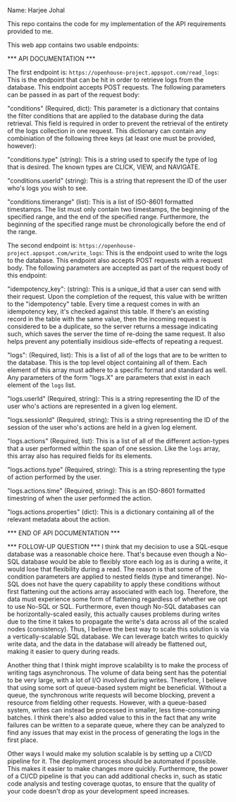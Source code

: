 Name: Harjee Johal

This repo contains the code for my implementation of the API requirements provided to me.

This web app contains two usable endpoints:

*** API DOCUMENTATION ***

The first endpoint is: `https://openhouse-project.appspot.com/read_logs`: This is the endpoint that can be hit in order to retrieve logs from the database. This endpoint accepts POST requests. The following parameters can be passed in as part of the request body:

"conditions" (Required, dict): This parameter is a dictionary that contains the filter conditions that are applied to the database during the data retrieval. This field is required in order to prevent the retrieval of the entirety of the logs collection in one request. This dictionary can contain any combiniation of the following three keys (at least one must be provided, however):

"conditions.type" (string): This is a string used to specify the type of log that is desired. The known types are CLICK, VIEW, and NAVIGATE. 

"conditions.userId" (string): This is a string that represent the ID of the user who's logs you wish to see. 

"conditions.timerange" (list): This is a list of ISO-8601 formatted timestamps. The list must only contain two timestamps, the beginning of the specified range, and the end of the specified range. Furthermore, the beginning of the specified range must be chronologically before the end of the range.


The second endpoint is: `https://openhouse-project.appspot.com/write_logs`: This is the endpoint used to write the logs to the database. This endpoint also accepts POST requests with a request body. The following parameters are accepted as part of the request body of this endpoint:

"idempotency_key": (string): This is a unique_id that a user can send with their request. Upon the completion of the request, this value with be written to the "idempotency" table. Every time a request comes in with an idempotency key, it's checked against this table. If there's an existing record in the table with the same value, then the incoming request is considered to be a duplicate, so the server returns a message indicating such, which saves the server the time of re-doing the same request. It also helps prevent any potentially insidious side-effects of repeating a request.

"logs": (Required, list): This is a list of all of the logs that are to be written to the database. This is the top level object containing all of them. Each element of this array must adhere to a specific format and standard as well. Any parameters of the form "logs.X" are parameters that exist in each element of the `logs` list.

"logs.userId" (Required, string): This is a string representing the ID of the user who's actions are represented in a given log element. 

"logs.sessionId" (Required, string): This is a string representing the ID of the session of the user who's actions are held in a given log element.

"logs.actions" (Required, list): This is a list of all of the different action-types that a user performed within the span of one session. Like the `logs` array, this array also has required fields for its elements.

"logs.actions.type" (Required, string): This is a string representing the type of action performed by the user.

"logs.actions.time" (Required, string): This is an ISO-8601 formatted timestring of when the user performed the action.

"logs.actions.properties" (dict): This is a dictionary containing all of the relevant metadata about the action.

*** END OF API DOCUMENTATION ***

*** FOLLOW-UP QUESTION ***
I think that my decision to use a SQL-esque database was a reasonable choice here. That's because even though a No-SQL database would be able to flexibly store each log as is during a write, it would lose that flexibility during a read. The reason is that some of the condition parameters are applied to nested fields (type and timerange). No-SQL does not have the query capability to apply these conditions without first flattening out the actions array associated with each log. Therefore, the data must experience some form of flattening regardless of whether we opt to use No-SQL or SQL. Furthermore, even though No-SQL databases can be horizontally-scaled easily, this actually causes problems during writes due to the time it takes to propagate the write's data across all of the scaled nodes (consistency). Thus, I believe the best way to scale this solution is via a vertically-scalable SQL database. We can leverage batch writes to quickly write data, and the data in the database will already be flattened out, making it easier to query during reads.

Another thing that I think might improve scalability is to make the process of writing tags asynchronous. The volume of data being sent has the potential to be very large, with a lot of I/O involved during writes. Therefore, I believe that using some sort of queue-based system might be beneficial. Without a queue, the synchronous write requests will become blocking, prevent a resource from fielding other requests. However, with a queue-based system, writes can instead be processed in smaller, less time-consuming batches. I think there's also added value to this in the fact that any write failures can be written to a separate queue, where they can be analyzed to find any issues that may exist in the process of generating the logs in the first place.

Other ways I would make my solution scalable is by setting up a CI/CD pipeline for it. The deployment process should be automated if possible. This makes it easier to make changes more quickly. Furthermore, the power of a CI/CD pipeline is that you can add additional checks in, such as static code analysis and testing coverage quotas, to ensure that the quality of your code doesn't drop as your development speed increases.